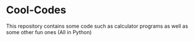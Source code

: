 # Cool-Codes
This repository contains some code such as calculator programs as well as some other fun ones (All in Python)
